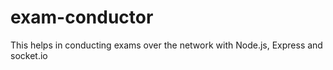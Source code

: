 # exam-conductor
This helps in conducting exams over the network with Node.js, Express and socket.io

